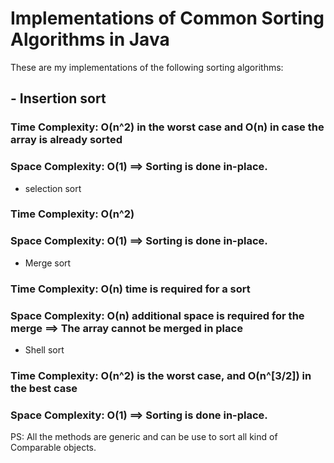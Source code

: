 # Implementations of Common Sorting Algorithms in Java

These are my implementations of the following sorting algorithms:

## - Insertion sort
### Time Complexity: O(n^2) in the worst case and O(n) in case the array is already sorted
### Space Complexity: O(1) ==> Sorting is done in-place.

- selection sort
### Time Complexity: O(n^2)
### Space Complexity: O(1) ==> Sorting is done in-place.

- Merge sort
### Time Complexity: O(n) time is required for a sort
### Space Complexity: O(n) additional space is required for the merge ==> The array cannot be merged in place

- Shell sort
### Time Complexity: O(n^2) is the worst case, and O(n^[3/2]) in the best case
### Space Complexity: O(1) ==> Sorting is done in-place.

PS: All the methods are generic and can be use to sort all kind of Comparable objects.
